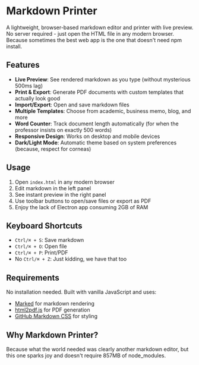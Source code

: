 # Markdown Printer

A lightweight, browser-based markdown editor and printer with live preview. No server required - just open the HTML file in any modern browser. Because sometimes the best web app is the one that doesn't need npm install.

## Features

- **Live Preview**: See rendered markdown as you type (without mysterious 500ms lag)
- **Print & Export**: Generate PDF documents with custom templates that actually look good
- **Import/Export**: Open and save markdown files
- **Multiple Templates**: Choose from academic, business memo, blog, and more
- **Word Counter**: Track document length automatically (for when the professor insists on exactly 500 words)
- **Responsive Design**: Works on desktop and mobile devices
- **Dark/Light Mode**: Automatic theme based on system preferences (because, respect for corneas)

## Usage

1. Open `index.html` in any modern browser
2. Edit markdown in the left panel
3. See instant preview in the right panel
4. Use toolbar buttons to open/save files or export as PDF
5. Enjoy the lack of Electron app consuming 2GB of RAM

## Keyboard Shortcuts

- `Ctrl/⌘ + S`: Save markdown
- `Ctrl/⌘ + O`: Open file
- `Ctrl/⌘ + P`: Print/PDF
- No `Ctrl/⌘ + Z`: Just kidding, we have that too

## Requirements

No installation needed. Built with vanilla JavaScript and uses:
- [Marked](https://marked.js.org/) for markdown rendering
- [html2pdf.js](https://ekoopmans.github.io/html2pdf.js/) for PDF generation
- [GitHub Markdown CSS](https://github.com/sindresorhus/github-markdown-css) for styling

## Why Markdown Printer?

Because what the world needed was clearly another markdown editor, but this one sparks joy and doesn't require 857MB of node_modules.

